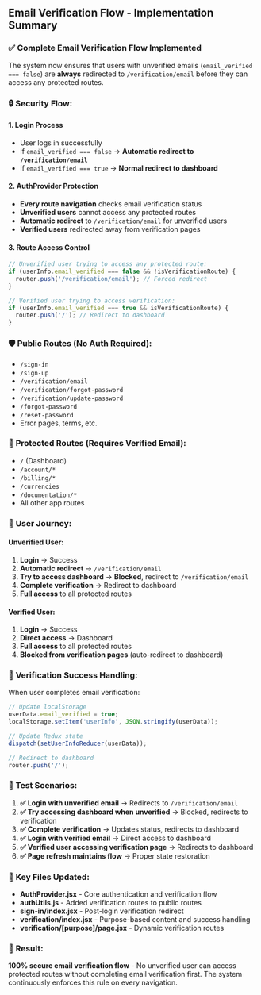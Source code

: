 ## Email Verification Flow - Implementation Summary

### ✅ **Complete Email Verification Flow Implemented**

The system now ensures that users with unverified emails (`email_verified === false`) are **always** redirected to `/verification/email` before they can access any protected routes.

### 🔒 **Security Flow:**

#### 1. **Login Process**
- User logs in successfully
- If `email_verified === false` → **Automatic redirect to `/verification/email`**
- If `email_verified === true` → **Normal redirect to dashboard**

#### 2. **AuthProvider Protection**
- **Every route navigation** checks email verification status
- **Unverified users** cannot access any protected routes
- **Automatic redirect** to `/verification/email` for unverified users
- **Verified users** redirected away from verification pages

#### 3. **Route Access Control**
```javascript
// Unverified user trying to access any protected route:
if (userInfo.email_verified === false && !isVerificationRoute) {
  router.push('/verification/email'); // Forced redirect
}

// Verified user trying to access verification:
if (userInfo.email_verified === true && isVerificationRoute) {
  router.push('/'); // Redirect to dashboard
}
```

### 🛡️ **Public Routes (No Auth Required):**
- `/sign-in`
- `/sign-up` 
- `/verification/email`
- `/verification/forgot-password`
- `/verification/update-password`
- `/forgot-password`
- `/reset-password`
- Error pages, terms, etc.

### 🔐 **Protected Routes (Requires Verified Email):**
- `/` (Dashboard)
- `/account/*`
- `/billing/*`
- `/currencies`
- `/documentation/*`
- All other app routes

### 🎯 **User Journey:**

#### **Unverified User:**
1. **Login** → Success
2. **Automatic redirect** → `/verification/email`
3. **Try to access dashboard** → **Blocked**, redirect to `/verification/email`
4. **Complete verification** → Redirect to dashboard
5. **Full access** to all protected routes

#### **Verified User:**
1. **Login** → Success  
2. **Direct access** → Dashboard
3. **Full access** to all protected routes
4. **Blocked from verification pages** (auto-redirect to dashboard)

### 🔄 **Verification Success Handling:**

When user completes email verification:
```javascript
// Update localStorage
userData.email_verified = true;
localStorage.setItem('userInfo', JSON.stringify(userData));

// Update Redux state  
dispatch(setUserInfoReducer(userData));

// Redirect to dashboard
router.push('/');
```

### 🧪 **Test Scenarios:**

1. **✅ Login with unverified email** → Redirects to `/verification/email`
2. **✅ Try accessing dashboard when unverified** → Blocked, redirects to verification
3. **✅ Complete verification** → Updates status, redirects to dashboard
4. **✅ Login with verified email** → Direct access to dashboard
5. **✅ Verified user accessing verification page** → Redirects to dashboard
6. **✅ Page refresh maintains flow** → Proper state restoration

### 🔧 **Key Files Updated:**

- **AuthProvider.jsx** - Core authentication and verification flow
- **authUtils.js** - Added verification routes to public routes
- **sign-in/index.jsx** - Post-login verification redirect  
- **verification/index.jsx** - Purpose-based content and success handling
- **verification/[purpose]/page.jsx** - Dynamic verification routes

### 🎉 **Result:**

**100% secure email verification flow** - No unverified user can access protected routes without completing email verification first. The system continuously enforces this rule on every navigation.